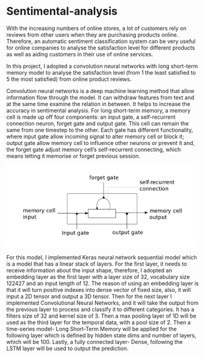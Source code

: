# Sentimental-analysis

With the increasing numbers of online stores, a lot of customers rely on reviews from other users when they are purchasing 
products online. Therefore, an automatic sentiment classification system can be very useful for online 
companies to analyse the satisfaction level for different products as well as aiding customers in their use of online services.


In this project, I adopted a convolution neural networks with long short-term memory model to analyse the satisfaction level 
(from 1 the least satisfied to 5 the most satisfied) from online product reviews.

Convolution neural networks is a deep machine learning method that allow information flow through the model. It can withdraw 
features from text and at the same time examine the relation in between. It helps to increase the accuracy in sentimental
analysis. For long short-term memory, a memory cell is made up off four components: an input gate, a self-recurrent connection
neuron, forget gate and output gate. This cell can remain the same from one timestep to the other. Each gate has different 
functionality, where input gate allow incoming signal to alter memory cell or block it; output gate allow memory cell to 
influence other neurons or prevent it and, the forget gate adjust memory cell’s self-recurrent connecting, which means 
letting it memorise or forget previous session.


![screenshot](/LSTM.png?raw=true "Optional Title")

For this model, I implemented Keras neural network sequential model which is a model that has a linear stack of layers. For 
the first layer, it needs to receive information about the input shape, therefore, I adopted an embedding layer as the 
first layer with a layer size of 32, vocabulary size 122427 and an input length of 12. The reason of using an embedding layer 
is that it will turn positive indexes into dense vector of fixed size, also, it will input a 2D tensor and output a 3D tensor. 
Then for the next layer I implemented Convolutional Neural Networks, and it will take the output from the previous layer to 
process and classify it to different categories. It has a filters size of 32 and kernel size of 3. Then a max pooling layer 
of 1D will be used as the third layer for the temporal data, with a pool size of 2. Then a time-series model- Long Short-Term 
Memory will be applied for the following layer which is defined by hidden state dims and number of layers, which will be 100. Lastly, a fully connected layer- Dense, following the LSTM layer will be used to output the prediction. 
